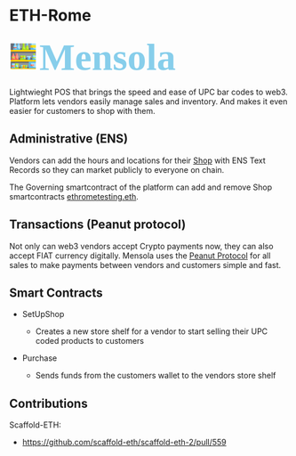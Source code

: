 # ETH-Rome

<img src = "./assets/mensola.png" hieght="50" width="50"/> <span style="color:skyblue; 
               font-weight: bold;
               font-size: 68px;
               font-family: 	Verdana">
               Mensola
               </span>

Lightwieght POS that brings the speed and ease of UPC bar codes to web3. Platform lets vendors easily manage sales and inventory. And makes it even easier for customers to shop with them.

## Administrative (ENS)

Vendors can add the hours and locations for their <a href="https://tools.ens.domains/setprmanager">Shop</a> with ENS Text Records so they can market publicly to everyone on chain.

The Governing smartcontract of the platform can add and remove Shop smartcontracts <a href="https://app.ens.domains/ethrometesting.eth">ethrometesting.eth</a>.

## Transactions (Peanut protocol)

Not only can web3 vendors accept Crypto payments now, they can also accept FIAT currency digitally. Mensola uses the <a href="https://peanut.to/">Peanut Protocol</a> for all sales to make payments between vendors and customers simple and fast.

## Smart Contracts

  * SetUpShop
    * Creates a new store shelf for a vendor to start selling their UPC coded products to customers

  * Purchase
    * Sends funds from the customers wallet to the vendors store shelf

## Contributions

Scaffold-ETH: 
  * <a href="https://github.com/scaffold-eth/scaffold-eth-2/pull/559">https://github.com/scaffold-eth/scaffold-eth-2/pull/559</a>
    

  

